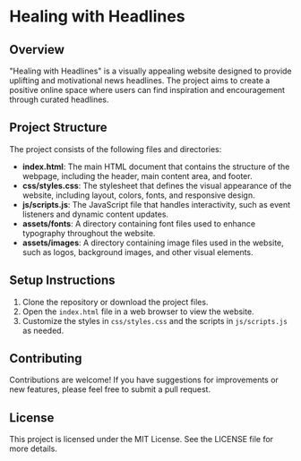 # Healing with Headlines

## Overview
"Healing with Headlines" is a visually appealing website designed to provide uplifting and motivational news headlines. The project aims to create a positive online space where users can find inspiration and encouragement through curated headlines.

## Project Structure
The project consists of the following files and directories:

- **index.html**: The main HTML document that contains the structure of the webpage, including the header, main content area, and footer.
- **css/styles.css**: The stylesheet that defines the visual appearance of the website, including layout, colors, fonts, and responsive design.
- **js/scripts.js**: The JavaScript file that handles interactivity, such as event listeners and dynamic content updates.
- **assets/fonts**: A directory containing font files used to enhance typography throughout the website.
- **assets/images**: A directory containing image files used in the website, such as logos, background images, and other visual elements.

## Setup Instructions
1. Clone the repository or download the project files.
2. Open the `index.html` file in a web browser to view the website.
3. Customize the styles in `css/styles.css` and the scripts in `js/scripts.js` as needed.

## Contributing
Contributions are welcome! If you have suggestions for improvements or new features, please feel free to submit a pull request.

## License
This project is licensed under the MIT License. See the LICENSE file for more details.